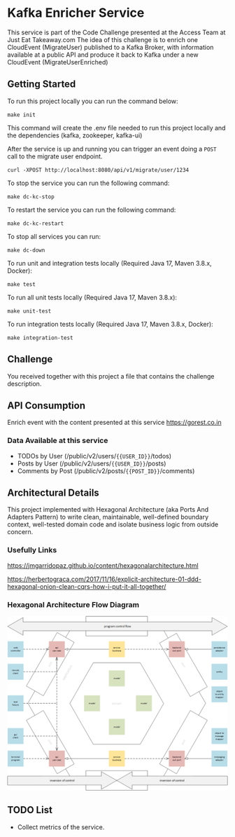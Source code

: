 # Kafka Enricher Service

This service is part of the Code Challenge presented at the Access Team at Just Eat Takeaway.com
The idea of this challenge is to enrich one CloudEvent (MigrateUser) published to a Kafka Broker,
with information available at a public API and produce it back to Kafka under a new CloudEvent (MigrateUserEnriched)

## Getting Started

To run this project locally you can run the command below:
```
make init
```
This command will create the .env file needed to run this project locally and the dependencies (kafka, zookeeper, kafka-ui)

After the service is up and running you can trigger an event doing a `POST` call to the migrate user endpoint.

```
curl -XPOST http://localhost:8080/api/v1/migrate/user/1234
```

To stop the service you can run the following command:
```
make dc-kc-stop
```

To restart the service you can run the following command:
```
make dc-kc-restart
```

To stop all services you can run:
```
make dc-down
```

To run unit and integration tests locally (Required Java 17, Maven 3.8.x, Docker):
```
make test
```

To run all unit tests locally (Required Java 17, Maven 3.8.x):
```
make unit-test
```

To run integration tests locally (Required Java 17, Maven 3.8.x, Docker):
```
make integration-test
```

## Challenge

You received together with this project a file that contains the challenge description.

## API Consumption

Enrich event with the content presented at this service https://gorest.co.in

### Data Available at this service

- TODOs by User (/public/v2/users/`{{USER_ID}}`/todos)
- Posts by User (/public/v2/users/`{{USER_ID}}`/posts)
- Comments by Post (/public/v2/posts/`{{POST_ID}}`/comments)


## Architectural Details

This project implemented with Hexagonal Architecture (aka Ports And Adapters Pattern) to write clean,
maintainable, well-defined boundary context, well-tested domain code and isolate business logic from outside concern.

### Usefully Links

https://jmgarridopaz.github.io/content/hexagonalarchitecture.html

https://herbertograca.com/2017/11/16/explicit-architecture-01-ddd-hexagonal-onion-clean-cqrs-how-i-put-it-all-together/

### Hexagonal Architecture Flow Diagram

![1605297441328](docs/images/flow.png)


## TODO List

* Collect metrics of the service.



